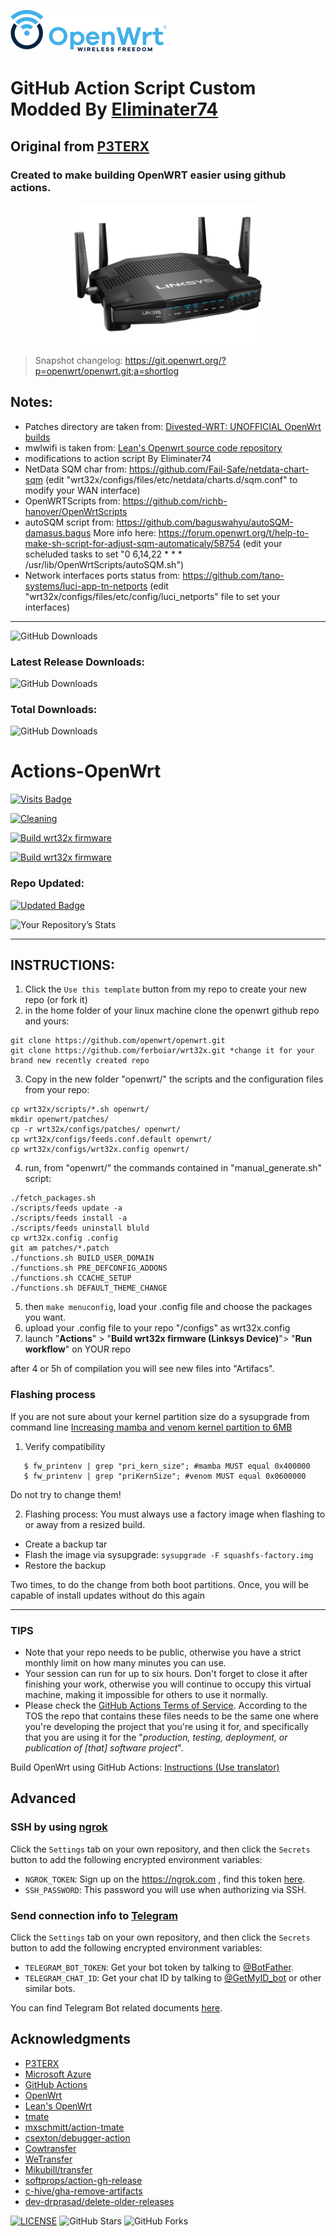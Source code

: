 ![OpenWRT](images/openwrt_logo.png)

# GitHub Action Script Custom Modded By [Eliminater74](https://github.com/DevOpenWRT-Router/Action_OpenWRT_AutoBuild_Linksys_Devices)
## Original from [P3TERX](https://github.com/P3TERX/Actions-OpenWrt)
### Created to make building OpenWRT easier using github actions.

<p align="center">
  <img width="300" height="auto" src="images/wrt32x.jpg">
</p>

> Snapshot changelog: https://git.openwrt.org/?p=openwrt/openwrt.git;a=shortlog

## Notes:
- Patches directory are taken from: [Divested-WRT: UNOFFICIAL OpenWrt builds](https://divested.dev/unofficial-openwrt-builds/mvebu-linksys/patches/)
- mwlwifi is taken from: [Lean's Openwrt source code repository](https://github.com/coolsnowwolf/lede/tree/master/package/kernel/mwlwifi)
- modifications to action script By Eliminater74
- NetData SQM char from: https://github.com/Fail-Safe/netdata-chart-sqm (edit "wrt32x/configs/files/etc/netdata/charts.d/sqm.conf" to modify your WAN interface)
- OpenWRTScripts from: https://github.com/richb-hanover/OpenWrtScripts
- autoSQM script from: https://github.com/baguswahyu/autoSQM-damasus.bagus More info here: https://forum.openwrt.org/t/help-to-make-sh-script-for-adjust-sqm-automaticaly/58754 (edit your scheluded tasks to set "0 6,14,22 * * * /usr/lib/OpenWrtScripts/autoSQM.sh")
- Network interfaces ports status from: https://github.com/tano-systems/luci-app-tn-netports (edit "wrt32x/configs/files/etc/config/luci_netports" file to set your interfaces)
_______________________________________________________________________
![GitHub Downloads](https://img.shields.io/github/release-date/ferboiar/wrt32x?style=flat-square&logo=openwrt)

### Latest Release Downloads:
![GitHub Downloads](https://img.shields.io/github/downloads/ferboiar/wrt32x/latest/total?style=for-the-badge&logo=openwrt)

### Total Downloads:
![GitHub Downloads](https://img.shields.io/github/downloads/ferboiar/wrt32x/total?style=for-the-badge&logo=openwrt)

# Actions-OpenWrt
[![Visits Badge](https://badges.pufler.dev/visits/ferboiar/wrt32x)](https://badges.pufler.dev)

[![Cleaning](https://github.com/ferboiar/wrt32x/actions/workflows/cleanup.yml/badge.svg)](https://github.com/ferboiar/wrt32x/actions/workflows/cleanup.yml)

[![Build wrt32x firmware ](https://github.com/ferboiar/wrt32x/actions/workflows/build-wrt32x.yml/badge.svg)](https://github.com/ferboiar/wrt32x/actions/workflows/build-wrt32x.yml)

[![Build wrt32x firmware ](https://github.com/ferboiar/wrt32x/actions/workflows/build-wrt32x.yml/badge.svg?branch=linksys&event=workflow_run)](https://github.com/ferboiar/wrt32x/actions/workflows/build-wrt32x.yml)

### Repo Updated:
[![Updated Badge](https://badges.pufler.dev/updated/ferboiar/wrt32x)](https://badges.pufler.dev)

![Your Repository’s Stats](https://github-readme-stats.vercel.app/api?username=ferboiar&show_icons=true)

_______________________________________________________________________
## INSTRUCTIONS:
1. Click the `Use this template` button from my repo to create your new repo (or fork it)
2. in the home folder of your linux machine clone the openwrt github repo and yours:
```
git clone https://github.com/openwrt/openwrt.git
git clone https://github.com/ferboiar/wrt32x.git *change it for your brand new recently created repo 
```
3. Copy in the new folder "openwrt/" the scripts and the configuration files from your repo:
```
cp wrt32x/scripts/*.sh openwrt/
mkdir openwrt/patches/
cp -r wrt32x/configs/patches/ openwrt/
cp wrt32x/configs/feeds.conf.default openwrt/
cp wrt32x/configs/wrt32x.config openwrt/
```
4. run, from "openwrt/" the commands contained in "manual_generate.sh" script:
```
./fetch_packages.sh
./scripts/feeds update -a
./scripts/feeds install -a
./scripts/feeds uninstall bluld
cp wrt32x.config .config
git am patches/*.patch
./functions.sh BUILD_USER_DOMAIN
./functions.sh PRE_DEFCONFIG_ADDONS
./functions.sh CCACHE_SETUP
./functions.sh DEFAULT_THEME_CHANGE
```
5. then `make menuconfig`, load your .config file and choose the packages you want.
6. upload your .config file to your repo "/configs" as wrt32x.config
7. launch "**Actions**" > "**Build wrt32x firmware (Linksys Device)**"> "**Run workflow**" on YOUR repo

after 4 or 5h of compilation you will see new files into "Artifacs".

### Flashing process
If you are not sure about your kernel partition size do a sysupgrade from command line [Increasing mamba and venom kernel partition to 6MB](https://forum.openwrt.org/t/increasing-mamba-and-venom-kernel-partition-to-6mb)

1. Verify compatibility
```
   $ fw_printenv | grep "pri_kern_size"; #mamba MUST equal 0x400000
   $ fw_printenv | grep "priKernSize"; #venom MUST equal 0x0600000
```
Do not try to change them!

2. Flashing process:
You must always use a factory image when flashing to or away from a resized build.
- Create a backup tar
- Flash the image via sysupgrade: `sysupgrade -F squashfs-factory.img`
- Restore the backup

Two times, to do the change from both boot partitions. Once, you will be capable of install updates without do this again

_______________________________________________________________________

### TIPS
- Note that your repo needs to be public, otherwise you have a strict monthly limit on how many minutes you can use.
- Your session can run for up to six hours. Don't forget to close it after finishing your work, otherwise you will continue to occupy this virtual machine, making it impossible for others to use it normally.
- Please check the [GitHub Actions Terms of Service](https://docs.github.com/en/github/site-policy/github-additional-product-terms#5-actions-and-packages). According to the TOS the repo that contains these files needs to be the same one where you're developing the project that you're using it for, and specifically that you are using it for the "_production, testing, deployment, or publication of [that] software project_".

Build OpenWrt using GitHub Actions: [Instructions (Use translator)](https://p3terx.com/archives/build-openwrt-with-github-actions.html)

## Advanced
### SSH by using [ngrok](https://ngrok.com/)
Click the `Settings` tab on your own repository, and then click the `Secrets` button to add the following encrypted environment variables:

- `NGROK_TOKEN`: Sign up on the <https://ngrok.com> , find this token [here](https://dashboard.ngrok.com/auth/your-authtoken).
- `SSH_PASSWORD`: This password you will use when authorizing via SSH.

### Send connection info to [Telegram](https://telegram.org/)
Click the `Settings` tab on your own repository, and then click the `Secrets` button to add the following encrypted environment variables:

- `TELEGRAM_BOT_TOKEN`: Get your bot token by talking to [@BotFather](https://t.me/botfather).
- `TELEGRAM_CHAT_ID`: Get your chat ID by talking to [@GetMyID_bot](https://t.me/getmyid_bot) or other similar bots.

You can find Telegram Bot related documents [here](https://core.telegram.org/bots).


## Acknowledgments
- [P3TERX](https://github.com/P3TERX/Actions-OpenWrt)
- [Microsoft Azure](https://azure.microsoft.com)
- [GitHub Actions](https://github.com/features/actions)
- [OpenWrt](https://github.com/openwrt/openwrt)
- [Lean's OpenWrt](https://github.com/coolsnowwolf/lede)
- [tmate](https://github.com/tmate-io/tmate)
- [mxschmitt/action-tmate](https://github.com/mxschmitt/action-tmate)
- [csexton/debugger-action](https://github.com/csexton/debugger-action)
- [Cowtransfer](https://cowtransfer.com)
- [WeTransfer](https://wetransfer.com/)
- [Mikubill/transfer](https://github.com/Mikubill/transfer)
- [softprops/action-gh-release](https://github.com/softprops/action-gh-release)
- [c-hive/gha-remove-artifacts](https://github.com/c-hive/gha-remove-artifacts)
- [dev-drprasad/delete-older-releases](https://github.com/dev-drprasad/delete-older-releases)

[![LICENSE](https://img.shields.io/github/license/mashape/apistatus.svg?style=flat-square&label=License)](https://github.com/ferboiar/wrt32x/blob/master/LICENSE) ![GitHub Stars](https://img.shields.io/github/stars/ferboiar/wrt32x.svg?style=flat-square&label=Stars&logo=github) ![GitHub Forks](https://img.shields.io/github/forks/ferboiar/wrt32x.svg?style=flat-square&label=Forks&logo=github)
